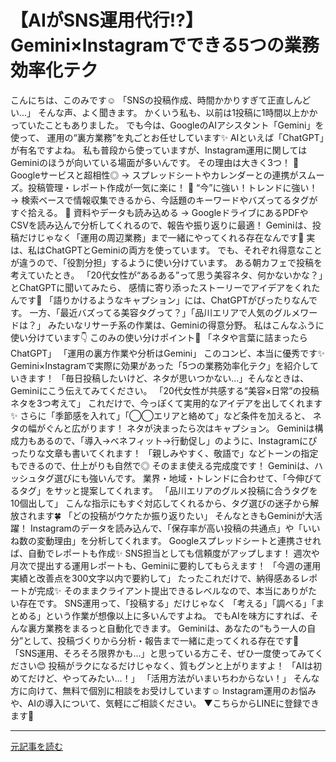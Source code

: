 # 【AIがSNS運用代行⁉】Gemini×Instagramでできる5つの業務効率化テク

こんにちは、このみです☺️
「SNSの投稿作成、時間かかりすぎて正直しんどい…」
そんな声、よく聞きます。
かくいう私も、以前は1投稿に1時間以上かかっていたこともありました。
でも今は、GoogleのAIアシスタント「Gemini」を使って、
運用の“裏方業務”を丸ごとお任せしています✨
AIといえば「ChatGPT」が有名ですよね。
私も普段から使っていますが、Instagram運用に関しては
Geminiのほうが向いている場面が多いんです。
その理由は大きく3つ！
🌟 Googleサービスと超相性◎
→ スプレッドシートやカレンダーとの連携がスムーズ。投稿管理・レポート作成が一気に楽に！
🌟 “今”に強い！トレンドに強い！
→ 検索ベースで情報収集できるから、今話題のキーワードやバズってるタグがすぐ拾える。
🌟 資料やデータも読み込める
→ GoogleドライブにあるPDFやCSVを読み込んで分析してくれるので、報告や振り返りに最適！
Geminiは、投稿だけじゃなく「運用の周辺業務」まで一緒にやってくれる存在なんです💪
実は、私はChatGPTとGeminiの両方を使っています。
でも、それぞれ得意なことが違うので、「役割分担」するように使い分けています。
ある朝カフェで投稿を考えていたとき。
「20代女性が“あるある”って思う美容ネタ、何かないかな？」とChatGPTに聞いてみたら、
感情に寄り添ったストーリーでアイデアをくれたんです🌷
「語りかけるようなキャプション」には、ChatGPTがぴったりなんです。
一方、「最近バズってる美容タグって？」「品川エリアで人気のグルメワードは？」
みたいなリサーチ系の作業は、Geminiの得意分野。
私はこんなふうに使い分けています👇
このみの使い分けポイント🌼
「ネタや言葉に詰まったらChatGPT」
「運用の裏方作業や分析はGemini」
このコンビ、本当に優秀です✨
Gemini×Instagramで実際に効果があった「5つの業務効率化テク」を紹介していきます！
「毎日投稿したいけど、ネタが思いつかない…」そんなときは、Geminiにこう伝えてみてください。
「20代女性が共感する“美容×日常”の投稿ネタを3つ考えて」
これだけで、今っぽくて実用的なアイデアを出してくれます✨
さらに「季節感を入れて」「◯◯エリアと絡めて」など条件を加えると、
ネタの幅がぐんと広がります！
ネタが決まったら次はキャプション。
Geminiは構成力もあるので、「導入→ベネフィット→行動促し」のように、Instagramにぴったりな文章も書いてくれます！
「親しみやすく、敬語で」などトーンの指定もできるので、仕上がりも自然で◎
そのまま使える完成度です！
Geminiは、ハッシュタグ選びにも強いんです。
業界・地域・トレンドに合わせて、「今伸びてるタグ」をサッと提案してくれます。
「品川エリアのグルメ投稿に合うタグを10個出して」
こんな指示にもすぐ対応してくれるから、タグ選びの迷子から解放されます🍀
「どの投稿がウケたか振り返りたい」
そんなときもGeminiが大活躍！
Instagramのデータを読み込んで、「保存率が高い投稿の共通点」や「いいね数の変動理由」を分析してくれます。
Googleスプレッドシートと連携させれば、自動でレポートも作成✨
SNS担当としても信頼度がアップします！
週次や月次で提出する運用レポートも、Geminiに要約してもらえます！
「今週の運用実績と改善点を300文字以内で要約して」
たったこれだけで、納得感あるレポートが完成✨
そのままクライアント提出できるレベルなので、本当にありがたい存在です。
SNS運用って、「投稿する」だけじゃなく
「考える」「調べる」「まとめる」という作業が想像以上に多いんですよね。
でもAIを味方にすれば、そんな裏方業務をまるっと自動化できます。
Geminiは、あなたの“もう一人の自分”として、投稿づくりから分析・報告まで一緒に走ってくれる存在です💪
「SNS運用、そろそろ限界かも…」と思っている方こそ、ぜひ一度使ってみてください😊
投稿がラクになるだけじゃなく、質もグンと上がりますよ！
「AIは初めてだけど、やってみたい…！」
「活用方法がいまいちわからない！」
そんな方に向けて、無料で個別に相談をお受けしています☺️
Instagram運用のお悩みや、AIの導入について、気軽にご相談ください。
▼こちらからLINEに登録できます💌


---

[元記事を読む](https://note.com/konomi_aisensei/n/n6be2ff08ba74)